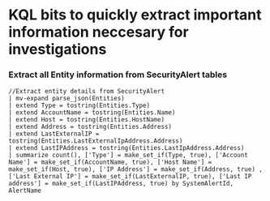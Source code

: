 # KQL bits to quickly extract important information neccesary for investigations

### Extract all Entity information from SecurityAlert tables
```
//Extract entity details from SecurityAlert
| mv-expand parse_json(Entities)
| extend Type = tostring(Entities.Type)
| extend AccountName = tostring(Entities.Name)
| extend Host = tostring(Entities.HostName)
| extend Address = tostring(Entities.Address)
| extend LastExternalIP = tostring(Entities.LastExternalIpAddress.Address)
| extend LastIPAddress = tostring(Entities.LastIpAddress.Address)
| summarize count(), ['Type'] = make_set_if(Type, true), ['Account Name'] = make_set_if(AccountName, true), ['Host Name'] = make_set_if(Host, true), ['IP Address'] = make_set_if(Address, true) , ['Last External IP'] = make_set_if(LastExternalIP, true), ['Last IP address'] = make_set_if(LastIPAddress, true) by SystemAlertId, AlertName
```
